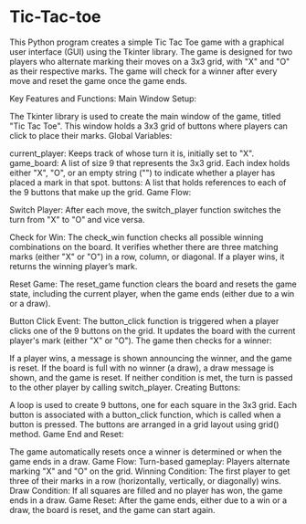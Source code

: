 # Tic-Tac-toe

This Python program creates a simple Tic Tac Toe game with a graphical user interface (GUI) using the Tkinter library. The game is designed for two players who alternate marking their moves on a 3x3 grid, with "X" and "O" as their respective marks. The game will check for a winner after every move and reset the game once the game ends.

Key Features and Functions:
Main Window Setup:

The Tkinter library is used to create the main window of the game, titled "Tic Tac Toe". This window holds a 3x3 grid of buttons where players can click to place their marks.
Global Variables:

current_player: Keeps track of whose turn it is, initially set to "X".
game_board: A list of size 9 that represents the 3x3 grid. Each index holds either "X", "O", or an empty string ("") to indicate whether a player has placed a mark in that spot.
buttons: A list that holds references to each of the 9 buttons that make up the grid.
Game Flow:

Switch Player: After each move, the switch_player function switches the turn from "X" to "O" and vice versa.

Check for Win: The check_win function checks all possible winning combinations on the board. It verifies whether there are three matching marks (either "X" or "O") in a row, column, or diagonal. If a player wins, it returns the winning player’s mark.

Reset Game: The reset_game function clears the board and resets the game state, including the current player, when the game ends (either due to a win or a draw).

Button Click Event: The button_click function is triggered when a player clicks one of the 9 buttons on the grid. It updates the board with the current player's mark (either "X" or "O"). The game then checks for a winner:

If a player wins, a message is shown announcing the winner, and the game is reset.
If the board is full with no winner (a draw), a draw message is shown, and the game is reset.
If neither condition is met, the turn is passed to the other player by calling switch_player.
Creating Buttons:

A loop is used to create 9 buttons, one for each square in the 3x3 grid. Each button is associated with a button_click function, which is called when a button is pressed. The buttons are arranged in a grid layout using grid() method.
Game End and Reset:

The game automatically resets once a winner is determined or when the game ends in a draw.
Game Flow:
Turn-based gameplay: Players alternate marking "X" and "O" on the grid.
Winning Condition: The first player to get three of their marks in a row (horizontally, vertically, or diagonally) wins.
Draw Condition: If all squares are filled and no player has won, the game ends in a draw.
Game Reset: After the game ends, either due to a win or a draw, the board is reset, and the game can start again.
